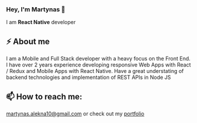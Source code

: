 ### Hey, I'm Martynas 👋

I am **React Native** developer

⚡️ About me
------
I am a Mobile and Full Stack developer with a heavy focus on the Front End. I have over 2 years experience developing responsive Web Apps with React / Redux and Mobile Apps with React Native. Have a great understating of backend technologies and implementation of REST APIs in Node JS

📫 How to reach me: 
------
martynas.alekna10@gmail.com
or check out my [portfolio](https://www.martynasdev.me)

